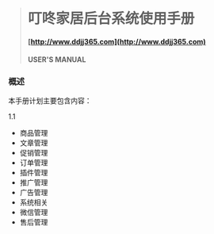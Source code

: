 > # 叮咚家居后台系统使用手册
>
> #### [http://www.ddjj365.com](http://www.ddjj365.com)
>
> #### USER'S MANUAL

### 概述

本手册计划主要包含内容：

1.1

* 商品管理
* 文章管理
* 促销管理
* 订单管理
* 插件管理
* 推广管理
* 广告管理
* 系统相关
* 微信管理
* 售后管理



